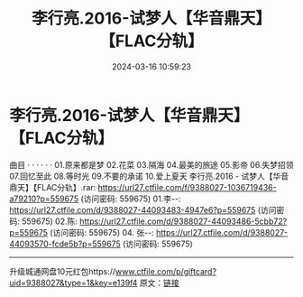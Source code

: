 ﻿---
title: 李行亮.2016-试梦人【华音鼎天】【FLAC分轨】
date: 2024-03-16 10:59:23
categories: WAV车载音乐、镜像
tags: 华语中文
---
# 李行亮.2016-试梦人【华音鼎天】【FLAC分轨】

曲目 · · · · · ·
01.原来都是梦
02.花菜
03.隔海
04.最美的旅途
05.影帝
06.失梦招领
07.回忆至此
08.等时光
09.不要的承诺
10.爱上夏天
李行亮.2016 - 试梦人【华音鼎天】【FLAC分轨】.rar: https://url27.ctfile.com/f/9388027-1036719436-a79210?p=559675
(访问密码: 559675)
01.李--: https://url27.ctfile.com/d/9388027-44093483-4947e6?p=559675
(访问密码: 559675)
02.陈: https://url27.ctfile.com/d/9388027-44093486-5cbb72?p=559675
(访问密码: 559675)
04. 张--: https://url27.ctfile.com/d/9388027-44093570-fcde5b?p=559675
(访问密码: 559675)
*******************************************************************************************
升级城通网盘10元红包https://www.ctfile.com/p/giftcard?uid=9388027&type=1&key=e139f4
原文：[链接](https://blog.sina.com.cn/s/blog_1647c7e76010314qi.html)
